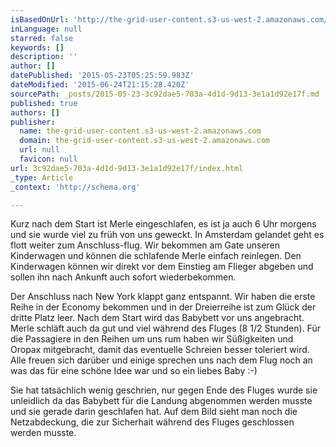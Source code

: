 ```yaml
---
isBasedOnUrl: 'http://the-grid-user-content.s3-us-west-2.amazonaws.com/0c57266d-417c-4b69-a98d-531f45272346.jpg'
inLanguage: null
starred: false
keywords: []
description: ''
author: []
datePublished: '2015-05-23T05:25:59.983Z'
dateModified: '2015-06-24T21:15:28.420Z'
sourcePath: _posts/2015-05-23-3c92dae5-703a-4d1d-9d13-3e1a1d92e17f.md
published: true
authors: []
publisher:
  name: the-grid-user-content.s3-us-west-2.amazonaws.com
  domain: the-grid-user-content.s3-us-west-2.amazonaws.com
  url: null
  favicon: null
url: 3c92dae5-703a-4d1d-9d13-3e1a1d92e17f/index.html
_type: Article
_context: 'http://schema.org'

---
```

Kurz
nach dem Start ist Merle eingeschlafen, es ist ja auch 6 Uhr morgens
und sie wurde viel zu früh von uns geweckt. In Amsterdam gelandet
geht es flott weiter zum Anschluss-flug. Wir bekommen am Gate unseren
Kinderwagen und können die schlafende Merle einfach reinlegen. Den
Kinderwagen können wir direkt vor dem Einstieg am Flieger abgeben
und sollen ihn nach Ankunft auch sofort wiederbekommen. 

Der
Anschluss nach New York klappt ganz entspannt. Wir haben die erste
Reihe in der Economy bekommen und in der Dreierreihe ist zum Glück
der dritte Platz leer. Nach dem Start wird das Babybett vor uns
angebracht. Merle schläft auch da gut und viel während des Fluges
(8 1/2 Stunden). Für die Passagiere in den Reihen um uns rum haben
wir Süßigkeiten und Oropax mitgebracht, damit das eventuelle
Schreien besser toleriert wird. Alle freuen sich darüber und einige
sprechen uns nach dem Flug noch an was das für eine schöne Idee war
und so ein liebes Baby :-)

Sie
hat tatsächlich wenig geschrien, nur gegen Ende des Fluges wurde sie
unleidlich da das Babybett für die Landung abgenommen werden musste
und sie gerade darin geschlafen hat. Auf dem Bild sieht man noch die
Netzabdeckung, die zur Sicherhait während des Fluges geschlossen
werden musste.